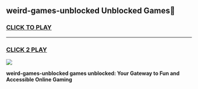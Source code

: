 
## weird-games-unblocked Unblocked Games👋
<h3>
<a href="https://news.freeplayer.one?title=weird-games-unblocked&ref=16F">CLICK TO PLAY</a></h3>
<hr>

<h3>
<a href="https://news.freeplayer.one?title=weird-games-unblocked&ref=16F">CLICK 2 PLAY</a>
  
</h3>

<a href="https://news.freeplayer.one?title=weird-games-unblocked&ref=16F/"><img src="https://clearcache.store/games.png"></a>


**weird-games-unblocked games unblocked: Your Gateway to Fun and Accessible Online Gaming**
